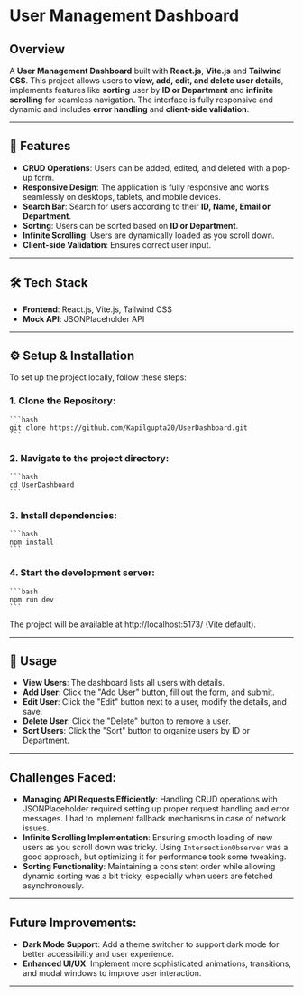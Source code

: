 # **User Management Dashboard**

## Overview

A **User Management Dashboard** built with **React.js**, **Vite.js** and **Tailwind CSS**. This project allows users to **view, add, edit, and delete user details**, implements features like **sorting** user by **ID or Department** and **infinite scrolling** for seamless navigation. The interface is fully responsive and dynamic and includes **error handling** and **client-side validation**.

---

## **🚀 Features**
- **CRUD Operations**: Users can be added, edited, and deleted with a pop-up form.
- **Responsive Design**: The application is fully responsive and works seamlessly on desktops, tablets, and mobile devices.
- **Search Bar**: Search for users according to their **ID, Name, Email or Department**.
- **Sorting**: Users can be sorted based on **ID or Department**.
- **Infinite Scrolling**: Users are dynamically loaded as you scroll down.
- **Client-side Validation**: Ensures correct user input.

---

## **🛠️ Tech Stack**
- **Frontend**: React.js, Vite.js, Tailwind CSS
- **Mock API**: JSONPlaceholder API

---

## **⚙️ Setup & Installation**

To set up the project locally, follow these steps:

### **1. Clone the Repository**:
    ```bash
    git clone https://github.com/Kapilgupta20/UserDashboard.git
    ```
### **2️. Navigate to the project directory**:
    ```bash
    cd UserDashboard
    ```
### **3️. Install dependencies**:
    ```bash
    npm install
    ```
### **4. Start the development server**:
    ```bash
    npm run dev
    ```

The project will be available at http://localhost:5173/ (Vite default).

---

## 📌 Usage

- **View Users**: The dashboard lists all users with details.
- **Add User**: Click the "Add User" button, fill out the form, and submit.
- **Edit User**: Click the "Edit" button next to a user, modify the details, and save.
- **Delete User**: Click the "Delete" button to remove a user.
- **Sort Users**: Click the "Sort" button to organize users by ID or Department.

---

## **Challenges Faced:**

- **Managing API Requests Efficiently**: Handling CRUD operations with JSONPlaceholder required setting up proper request handling and error messages. I had to implement fallback mechanisms in case of network issues.
- **Infinite Scrolling Implementation**: Ensuring smooth loading of new users as you scroll down was tricky. Using `IntersectionObserver` was a good approach, but optimizing it for performance took some tweaking.
- **Sorting Functionality**: Maintaining a consistent order while allowing dynamic sorting was a bit tricky, especially when users are fetched asynchronously.

---

## **Future Improvements:**

- **Dark Mode Support**: Add a theme switcher to support dark mode for better accessibility and user experience.
- **Enhanced UI/UX**: Implement more sophisticated animations, transitions, and modal windows to improve user interaction.

---